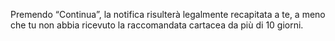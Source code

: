 Premendo “Continua”, la notifica risulterà legalmente recapitata a te, a meno che tu non abbia ricevuto la raccomandata
cartacea da più di 10 giorni.